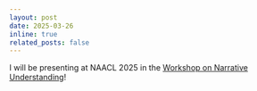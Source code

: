 ```yaml
---
layout: post
date: 2025-03-26
inline: true
related_posts: false
---
```


I will be presenting at NAACL 2025 in the [Workshop on Narrative Understanding](https://sites.google.com/cs.stonybrook.edu/wnu2025)!